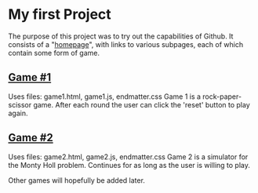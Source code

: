 # My first Project
The purpose of this project was to try out the capabilities of Github. It consists of a "[homepage](https://tz-fi.github.io/my-first-project/)", with links to various subpages, each of which contain some form of game.

## [Game #1](https://tz-fi.github.io/my-first-project/game1.html)
Uses files: game1.html, game1.js, endmatter.css 
Game 1 is a rock-paper-scissor game. 
After each round the user can click the 'reset' button to play again.

## [Game #2](https://tz-fi.github.io/my-first-project/game2.html)
Uses files: game2.html, game2.js, endmatter.css
Game 2 is a simulator for the Monty Holl problem.
Continues for as long as the user is willing to play.

Other games will hopefully be added later.
